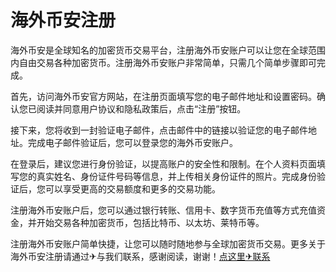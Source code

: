 # 海外币安注册

海外币安是全球知名的加密货币交易平台，注册海外币安账户可以让您在全球范围内自由交易各种加密货币。注册海外币安账户非常简单，只需几个简单步骤即可完成。

首先，访问海外币安官方网站，在注册页面填写您的电子邮件地址和设置密码。确认您已阅读并同意用户协议和隐私政策后，点击“注册”按钮。

接下来，您将收到一封验证电子邮件，点击邮件中的链接以验证您的电子邮件地址。完成电子邮件验证后，您可以登录您的海外币安账户。

在登录后，建议您进行身份验证，以提高账户的安全性和限制。在个人资料页面填写您的真实姓名、身份证件号码等信息，并上传相关身份证件的照片。完成身份验证后，您可以享受更高的交易额度和更多的交易功能。

注册海外币安账户后，您可以通过银行转账、信用卡、数字货币充值等方式充值资金，并开始交易各种加密货币，包括比特币、以太坊、莱特币等。

注册海外币安账户简单快捷，让您可以随时随地参与全球加密货币交易。更多关于海外币安注册请通过✈与我们联系，感谢阅读，谢谢！[点这里✈联系](https://lm.k02.cc)
